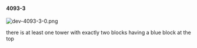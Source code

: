 #### 4093-3
![dev-4093-3-0.png](https://github.com/lil-lab/nlvr/raw/master/nlvr/dev/images/5/dev-4093-3-0.png "dev-4093-3-0.png")

there is at least one tower with exactly two blocks having a blue block at the top